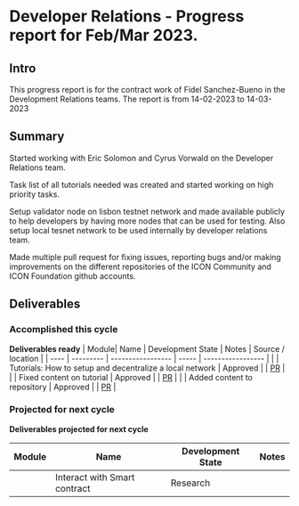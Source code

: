# Developer Relations - Progress report for Feb/Mar 2023.

## Intro
This progress report is for the contract work of Fidel Sanchez-Bueno in the Development Relations teams. The report is from  14-02-2023 to 14-03-2023

## Summary

Started working with Eric Solomon and Cyrus Vorwald on the Developer Relations team.

Task list of all tutorials needed was created and started working on high priority tasks.

Setup validator node on lisbon testnet network and made available publicly to help developers by having more nodes that can be used for testing. Also setup local tesnet network to be used internally by developer relations team.

Made multiple pull request for fixing issues, reporting bugs and/or making improvements on the different repositories of the ICON Community and ICON Foundation github accounts.

## Deliverables

### Accomplished this cycle

__Deliverables ready__
| Module| Name | Development State | Notes | Source / location |
| ---- | --------- | ----------------- | ----- | ----------------- |
|  | Tutorials: How to setup and decentralize a local network | Approved |  | [PR](https://github.com/icon-project/devportal/commit/47ee985a8ece8e38270f6c5bf6cb5ff692f36c53) |
|  | Fixed content on tutorial | Approved |  | [PR](https://github.com/icon-project/devportal/pull/61) |
|  | Added content to repository | Approved |  | [PR](https://github.com/icon-community/awesome-icon/pull/24) |


### Projected for next cycle

__Deliverables projected for next cycle__

| Module| Name | Development State | Notes |
| ---- | ---- | ----------------- | ----- |
| | Interact with Smart contract| Research | |
